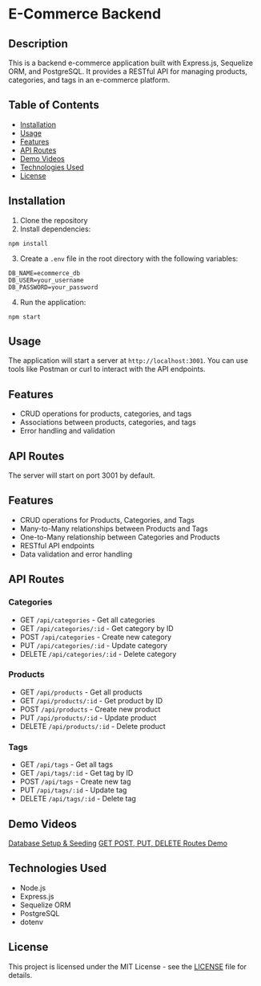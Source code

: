 # E-Commerce Backend

## Description
This is a backend e-commerce application built with Express.js, Sequelize ORM, and PostgreSQL. It provides a RESTful API for managing products, categories, and tags in an e-commerce platform.

## Table of Contents
- [Installation](#installation)
- [Usage](#usage)
- [Features](#features)
- [API Routes](#api-routes)
- [Demo Videos](#demo-videos)
- [Technologies Used](#technologies-used)
- [License](#license)

## Installation
1. Clone the repository
2. Install dependencies:
```
npm install
```
3. Create a `.env` file in the root directory with the following variables:
```
DB_NAME=ecommerce_db
DB_USER=your_username
DB_PASSWORD=your_password
```
4. Run the application:
```
npm start
```

## Usage
The application will start a server at `http://localhost:3001`. You can use tools like Postman or curl to interact with the API endpoints.

## Features
- CRUD operations for products, categories, and tags
- Associations between products, categories, and tags
- Error handling and validation

## API Routes


The server will start on port 3001 by default.

## Features
- CRUD operations for Products, Categories, and Tags
- Many-to-Many relationships between Products and Tags
- One-to-Many relationship between Categories and Products
- RESTful API endpoints
- Data validation and error handling

## API Routes
### Categories
- GET `/api/categories` - Get all categories
- GET `/api/categories/:id` - Get category by ID
- POST `/api/categories` - Create new category
- PUT `/api/categories/:id` - Update category
- DELETE `/api/categories/:id` - Delete category

### Products
- GET `/api/products` - Get all products
- GET `/api/products/:id` - Get product by ID
- POST `/api/products` - Create new product
- PUT `/api/products/:id` - Update product
- DELETE `/api/products/:id` - Delete product

### Tags
- GET `/api/tags` - Get all tags
- GET `/api/tags/:id` - Get tag by ID
- POST `/api/tags` - Create new tag
- PUT `/api/tags/:id` - Update tag
- DELETE `/api/tags/:id` - Delete tag

## Demo Videos
[Database Setup & Seeding](https://1drv.ms/v/c/2cebbbbed41529a2/ERwlqPkSH31FucLd6CctUjgBZ_N3o_INt0oxBAjaRaBd-A?e=nRdiws)
[GET POST, PUT, DELETE  Routes Demo](https://1drv.ms/v/c/2cebbbbed41529a2/ETsXzOolvtNItAOE6iEDDagB5bWNcfoaWVJC2i14JaYnjg?e=iFn0Wl)


## Technologies Used
- Node.js
- Express.js
- Sequelize ORM
- PostgreSQL
- dotenv

## License
This project is licensed under the MIT License - see the [LICENSE](LICENSE) file for details.


